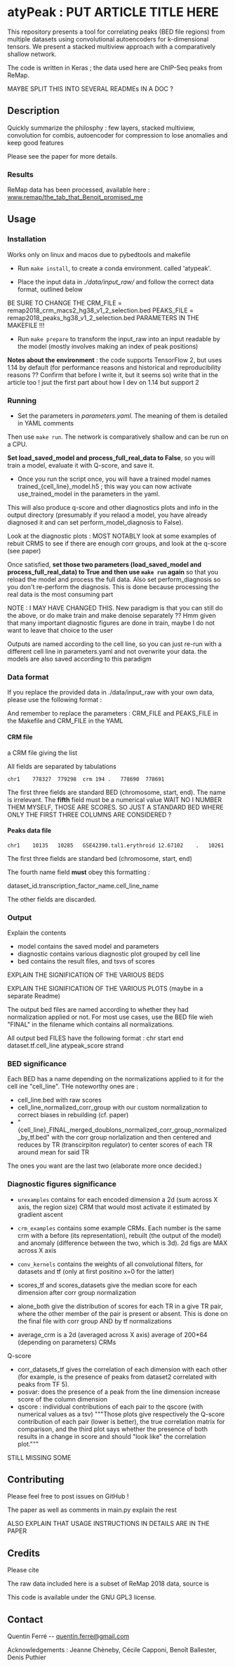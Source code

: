 # atyPeak : PUT ARTICLE TITLE HERE

This repository presents a tool for correlating peaks (BED file regions) from multiple datasets using convolutional autoencoders for k-dimensional tensors. We present a stacked multiview approach with a comparatively shallow network.

The code is written in Keras ; the data used here are ChIP-Seq peaks from ReMap. 






MAYBE SPLIT THIS INTO SEVERAL READMEs IN A DOC ?




## Description

Quickly summarize the philosphy : few layers, stacked multiview, convolution for combis, autoencoder for compression to lose anomalies and keep good features


Please see the paper for more details. 



### Results

ReMap data has been processed, available here : www.remap/the_tab_that_Benoit_promised_me


## Usage



### Installation

Works only on linux and macos due to pybedtools and makefile

- Run `make install`, to create a conda environment. called 'atypeak'.

- Place the input data in *./data/input_raw/* and follow the correct data format, outlined below

BE SURE TO CHANGE THE CRM_FILE = remap2018_crm_macs2_hg38_v1_2_selection.bed
PEAKS_FILE = remap2018_peaks_hg38_v1_2_selection.bed PARAMETERS IN THE MAKEFILE !!!

- Run `make prepare` to transform the input_raw into an input readable by the model (mostly involves making an index of peak positions)


**Notes about the environment** : the code supports TensorFlow 2, but uses 1.14 by default (for performance reasons and historical and reproducibility reasons ?? Confirm that before I write it, but it seems so) write that in the article too ! jsut the first part about how I dev on 1.14 but support 2

### Running



- Set the parameters in *parameters.yaml*. The meaning of them is detailed in YAML comments

Then use `make run`. The network is comparatively shallow and can be run on a CPU.

**Set load_saved_model and process_full_real_data to False**, so you will train a model, evaluate it with Q-score, and save it.

- Once you run the script once, you will have a trained model names trained_{cell_line}_model.h5 ; this way you can now activate use_trained_model in the parameters in the yaml.

This will also produce q-score and other diagnostics plots and info in the output directory (presumably if you relaod a model, you have already diagnosed it and can set perform_model_diagnosis to False).

Look at the diagnostic plots : MOST NOTABLY look at some examples of rebuit CRMS  to see if there are enough corr groups, and look at the q-score (see paper)



Once satisfied, **set those two parameters (load_saved_model and process_full_real_data) to True  and then use `make run` again** so that you reload the model and process the full data. Also set perform_diagnosis so you don't re-perform the diagnosis. This is done because processing the real data is the most consuming part




NOTE : I MAY HAVE CHANGED THIS.
    New paradigm is that you can still do the above, or do make train and make denoise separately ??
    Hmm given that many important diagnostic figures are done in train, maybe I do not want to leave that choice to the user





Outputs are named according to the cell line, so you can just re-run with a different cell line in parameters.yaml and not overwrite your data. the models are also saved according to this paradigm





### Data format

If you replace the provided data in ./data/input_raw with your own data, please use the following format :

And remember to replace the parameters :
CRM_FILE and
PEAKS_FILE in the Makefile
and CRM_FILE in the YAML

#### CRM file

a CRM file giving the list

All fields are separated by tabulations
```
chr1	778327	779298	crm	194	.	778690	778691
```
The first three fields are standard BED (chromosome, start, end). The name is irrelevant. The **fifth** field must be a numerical value
WAIT NO I NUMBER THEM MYSELF, THOSE ARE SCORES. SO JUST A STANDARD BED WHERE ONLY THE FIRST THREE COLUMNS ARE CONSIDERED ?


#### Peaks data file

```
chr1	10135	10285	GSE42390.tal1.erythroid	12.67102	.	10261
```
The first three fields are standard bed (chromosome, start, end)

The fourth name field **must** obey this formatting :

dataset_id.transcription_factor_name.cell_line_name


The other fields are discarded.


### Output

Explain the contents

- model contains the saved model and parameters
- diagnostic contains various diagnostic plot grouped by cell line
- bed contains the result files, and tsvs of scores

EXPLAIN THE SIGNIFICATION OF THE VARIOUS BEDS

EXPLAIN THE SIGNIFICATION OF THE VARIOUS PLOTS (maybe in a separate Readme)

The output bed files are named according to whether they had normalization applied or not. For most use cases, use the BED file wieh "FINAL" in the filename which contains all normalizations.

All output bed FILES have the following format :
chr    start   end    dataset.tf.cell_line    atypeak_score   strand





### BED significance

Each BED has a name depending on the normalizations applied to it for the cell ine "cell_line". THe noteworthy ones are :
- cell_line.bed with raw scores
- cell_line_normalized_corr_group with our custom normalization to correct biases in rebuilding (cf. paper)
- "{cell_line}_FINAL_merged_doublons_normalized_corr_group_normalized_by_tf.bed" with the corr group norlalization and then centered and reduces by TR (transcirpiton regulator) to center scores of each TR around mean for said TR

The ones you want are the last two (elaborate more once decided.)


### Diagnostic figures significance

- `urexamples` contains for each encoded dimension a 2d (sum across X axis, the region size) CRM that would most activate it estimated by gradient ascent
- `crm_examples` contains some example CRMs. Each number is the same crm with a before (its representation), rebuilt (the output of the model) and anomaly (difference between the two, which is 3d). 2d figs are MAX across X axis

- `conv_kernels` contains the weights of all convolutional filters, for datasets and tf (only at first positino x=0 for the latter)

- scores_tf and scores_datasets give the median score for each dimension after corr group normalization

- alone_both give the distribution of scores for each TR in a give TR pair, where the other member of the pair is present or absent. This is done on the final file with corr group AND by tf normalizations

- average_crm is a 2d (averaged across X axis) average of 200*64 (depending on parameters) CRMs



Q-score
- corr_datasets_tf gives the correlation of each dimension with each other (for example, is the presence of peaks from dataset2 correlated with peaks from TF 5).
- posvar: does the presence of a peak from the line dimension increase score of the column dimension
- qscore : individual contributions of each pair to the qscore (with numerical values as a tsv)
    """Those plots give respectively the Q-score contribution of each pair 
     (lower is better), the true correlation matrix for comparison, and
     the third plot says whether the presence of both results in a change in 
     score and should "look like" the correlation plot."""

STILL MISSING SOME

## Contributing



Please feel free to post issues on GitHub !

The paper as well as comments in main.py explain the rest


ALSO EXPLAIN THAT USAGE INSTRUCTIONS IN DETAILS ARE IN THE PAPER



## Credits



Please cite <atyPeak paper>

The raw data included here is a subset of ReMap 2018 data, source is <remap link>

This code is available under the GNU GPL3 license.



## Contact

Quentin Ferré -- quentin.ferre@gmail.com


 Acknowledgements : Jeanne Chèneby, Cécile Capponi, Benoît Ballester,  Denis Puthier
